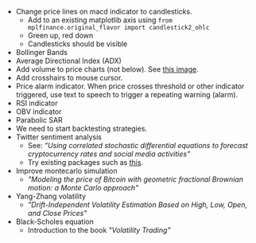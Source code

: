 * Change price lines on macd indicator to candlesticks.
  * Add to an existing matplotlib axis using `from mplfinance.original_flavor import candlestick2_ohlc`
  * Green up, red down
  * Candlesticks should be visible
* Bollinger Bands
* Average Directional Index (ADX)
* Add volume to price charts (not below). See [this image](https://miro.medium.com/max/1400/1*aNoGhZzh-9DdM49VEkgIzw.png).
* Add crosshairs to mouse cursor.
* Price alarm indicator. When price crosses threshold or other indicator triggered, use text to speech to trigger a repeating warning (alarm).
* RSI indicator
* OBV indicator
* Parabolic SAR
* We need to start backtesting strategies.
* Twitter sentiment analysis
  * See: *"Using correlated stochastic differential equations to forecast cryptocurrency rates and social media activities"*
  * Try existing packages such as [this](https://github.com/hazelcast/hazelcast-jet-demos/tree/master/cryptocurrency-sentiment-analysis).
* Improve montecarlo simulation
  * *"Modeling the price of Bitcoin with geometric fractional Brownian motion: a Monte Carlo approach"*
* Yang-Zhang volatility
  * *"Drift-Independent Volatility Estimation Based on High, Low, Open, and Close Prices"*
* Black-Scholes equation
  * Introduction to the book *"Volatility Trading"*

